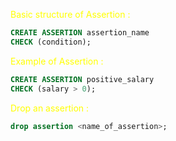 


<span style="color:rgb(255, 255, 0)">Basic structure of Assertion :</span> 
```sql
CREATE ASSERTION assertion_name
CHECK (condition);
```




<span style="color:rgb(255, 255, 0)">Example of Assertion : </span>
```sql
CREATE ASSERTION positive_salary
CHECK (salary > 0);
```



<span style="color:rgb(255, 255, 0)">Drop an assertion :</span>
```sql
drop assertion <name_of_assertion>;
```

